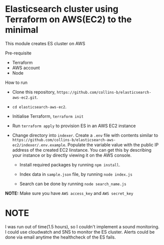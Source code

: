 # Elasticsearch cluster using Terraform on AWS(EC2) to the minimal

This module creates ES cluster on AWS

Pre-requisite

- Terraform
- AWS account
- Node

How to run

- Clone this repository, `https://github.com/collins-b/elasticsearch-aws-ec2.git`.

- `cd elasticsearch-aws-ec2`.

- Initialise Terraform, `terraform init`

- Run  `terraform apply` to provision ES in an AWS EC2 instance

- Change directory into `indexer`. Create a `.env` file with contents similar to `https://github.com/collins-b/elasticsearch-aws-ec2/indexer/.env.example`. Populate the variable value with the public IP address of the created EC2 Iinstance. You can get this by describing your instance or by directly viewing it on the AWS console.

     - Install required packages by running `npm install`. 

     - Index data in `sample.json` file, by running `node index.js`

     - Search can be done by running `node search_name.js`


**NOTE:** Make sure you have `AWS access_key` and `AWS secret_key`


# NOTE

I was run out of time(1.5 hours), so I couldn't implement a sound monitoring. I could use cloudwatch and SNS to monitor the ES cluster. Alerts could be done via email anytime the healthcheck of the ES fails.